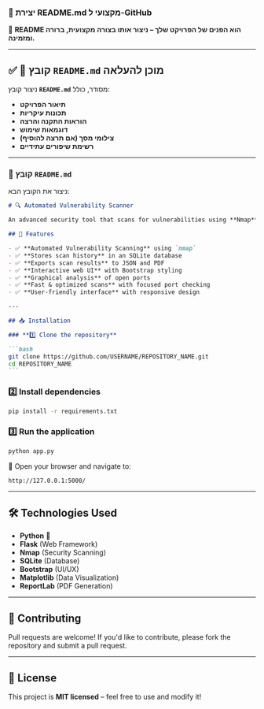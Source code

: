 ### **📌 יצירת README.md מקצועי ל-GitHub**

📌 **README הוא הפנים של הפרויקט שלך – ניצור אותו בצורה מקצועית, ברורה ומזמינה.**

---

## ✅ **🔹 קובץ `README.md` מוכן להעלאה**

ניצור קובץ **`README.md`** מסודר, כולל:

- **תיאור הפרויקט**
- **תכונות עיקריות**
- **הוראות התקנה והרצה**
- **דוגמאות שימוש**
- **צילומי מסך (אם תרצה להוסיף)**
- **רשימת שיפורים עתידיים**

---

### **📌 קובץ `README.md`**

ניצור את הקובץ הבא:

````md
# 🔍 Automated Vulnerability Scanner

An advanced security tool that scans for vulnerabilities using **Nmap**, stores results in **SQLite**, and provides interactive reports with **JSON, PDF exports, and graphical visualizations**.

## 🚀 Features

- ✅ **Automated Vulnerability Scanning** using `nmap`
- ✅ **Stores scan history** in an SQLite database
- ✅ **Exports scan results** to JSON and PDF
- ✅ **Interactive web UI** with Bootstrap styling
- ✅ **Graphical analysis** of open ports
- ✅ **Fast & optimized scans** with focused port checking
- ✅ **User-friendly interface** with responsive design

---

## 📥 Installation

### **1️⃣ Clone the repository**

```bash
git clone https://github.com/USERNAME/REPOSITORY_NAME.git
cd REPOSITORY_NAME
```
````

### **2️⃣ Install dependencies**

```bash
pip install -r requirements.txt
```

### **3️⃣ Run the application**

```bash
python app.py
```

🔹 Open your browser and navigate to:

```
http://127.0.0.1:5000/
```

---

## 🛠 Technologies Used

- **Python** 🐍
- **Flask** (Web Framework)
- **Nmap** (Security Scanning)
- **SQLite** (Database)
- **Bootstrap** (UI/UX)
- **Matplotlib** (Data Visualization)
- **ReportLab** (PDF Generation)

---

## 🤝 Contributing

Pull requests are welcome! If you'd like to contribute, please fork the repository and submit a pull request.

---

## 📄 License

This project is **MIT licensed** – feel free to use and modify it!
